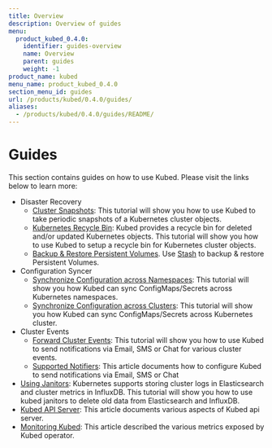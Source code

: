 ```yaml
---
title: Overview
description: Overview of guides
menu:
  product_kubed_0.4.0:
    identifier: guides-overview
    name: Overview
    parent: guides
    weight: -1
product_name: kubed
menu_name: product_kubed_0.4.0
section_menu_id: guides
url: /products/kubed/0.4.0/guides/
aliases:
  - /products/kubed/0.4.0/guides/README/
---
```


# Guides

This section contains guides on how to use Kubed. Please visit the links below to learn more:

- Disaster Recovery
  - [Cluster Snapshots](/docs/guides/disaster-recovery/cluster-snapshot.md): This tutorial will show you how to use Kubed to take periodic snapshots of a Kubernetes cluster objects.
  - [Kubernetes Recycle Bin](/docs/guides/disaster-recovery/recycle-bin.md): Kubed provides a recycle bin for deleted and/or updated Kubernetes objects. This tutorial will show you how to use Kubed to setup a recycle bin for Kubernetes cluster objects.
  - [Backup & Restore Persistent Volumes](/docs/guides/disaster-recovery/stash.md). Use [Stash](https://appscode.com/products/stash) to backup & restore Persistent Volumes.
- Configuration Syncer
  - [Synchronize Configuration across Namespaces](/docs/guides/config-syncer/inter-cluster.md): This tutorial will show you how Kubed can sync ConfigMaps/Secrets across Kubernetes namespaces.
  - [Synchronize Configuration across Clusters](/docs/guides/config-syncer/intra-cluster.md): This tutorial will show you how Kubed can sync ConfigMaps/Secrets across Kubernetes cluster.
- Cluster Events
  - [Forward Cluster Events](/docs/guides/cluster-events/event-forwarder.md): This tutorial will show you how to use Kubed to send notifications via Email, SMS or Chat for various cluster events.
  - [Supported Notifiers](/docs/guides/cluster-events/notifiers.md): This article documents how to configure Kubed to send notifications via Email, SMS or Chat
- [Using Janitors](/docs/guides/janitors.md): Kubernetes supports storing cluster logs in Elasticsearch and cluster metrics in InfluxDB. This tutorial will show you how to use kubed janitors to delete old data from Elasticsearch and InfluxDB.
- [Kubed API Server](/docs/guides/apiserver.md): This article documents various aspects of Kubed api server.
- [Monitoring Kubed](/docs/guides/monitoring.md): This article described the various metrics exposed by Kubed operator.
